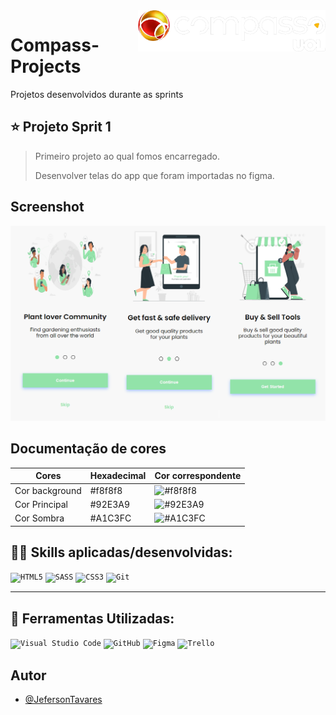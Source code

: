 <img src="./banners/logo-Compass.png" min-width="300px" max-width="300px" width="300px" align="right" alt="Logo compass">

# Compass-Projects 

Projetos desenvolvidos durante as sprints



## ⭐ Projeto Sprit 1

> Primeiro projeto ao qual fomos encarregado.
> 
> Desenvolver telas do app que foram importadas no figma.


## Screenshot

![App Screenshot](https://github.com/JefersonT4v4res/Compass-Projects/blob/main/banners/Banner%20-%20Sprint%201.png?raw=true)

## Documentação de cores

| Cores             |Hexadecimal| Cor correspondente                                         |
| ----------------- |-----------| ---------------------------------------------------------- |
| Cor background    |  #f8f8f8  | ![#f8f8f8](https://via.placeholder.com/30/f8f8f8?text=%20) |
| Cor Principal     |  #92E3A9  | ![#92E3A9](https://via.placeholder.com/30/92E3A9?text=%20) |
| Cor Sombra        |  #A1C3FC  | ![#A1C3FC](https://via.placeholder.com/30/A1C3FC?text=%20) |


## 👨‍💻 Skills aplicadas/desenvolvidas:

<code>![HTML5](https://img.shields.io/badge/html5-%23E34F26.svg?style=for-the-badge&logo=html5&logoColor=white)</code>
<code>![SASS](https://img.shields.io/badge/SASS-hotpink.svg?style=for-the-badge&logo=SASS&logoColor=white)</code>
<code>![CSS3](https://img.shields.io/badge/css3-%231572B6.svg?style=for-the-badge&logo=css3&logoColor=white)</code>
<code>![Git](https://img.shields.io/badge/git-%23F05033.svg?style=for-the-badge&logo=git&logoColor=white)</code>

---

## 💼 Ferramentas Utilizadas:

<code>![Visual Studio Code](https://img.shields.io/badge/Visual%20Studio%20Code-0078d7.svg?style=for-the-badge&logo=visual-studio-code&logoColor=white)</code>
<code>![GitHub](https://img.shields.io/badge/github-%23121011.svg?style=for-the-badge&logo=github&logoColor=white)</code>
<code>![Figma](https://img.shields.io/badge/figma-%23121011.svg?style=for-the-badge&logo=figma&logoColor=white)</code>
<code>![Trello](https://img.shields.io/badge/Trello-%23121011.svg?style=for-the-badge&logo=Trello&logoColor=white)</code>

## Autor

- [@JefersonTavares](https://github.com/JefersonT4v4res)

